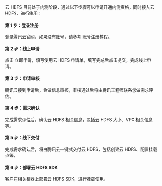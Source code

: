 云 HDFS 目前处于内测阶段，通过以下步骤可以申请开通内测资格，同时接入云 HDFS，进行使用：
#### 第 1 步：登录注册
登录腾讯云官网，如果没有账号，请参考 账号注册教程。

#### 第 2 步：线上申请
点击 立即申请，填写使用云 HDFS 申请单，填写完成后点击提交，完成线上申请。

#### 第 3 步：申请审核
腾讯云接到申请后，会做信息审核，审核通过后将由腾讯工程师联系您做需求评估。

#### 第 4 步：需求确认
完成需求评估后，确认云 HDFS 相关信息，包括云 HDFS 大小、VPC 相关信息等。

#### 第 5 步：线下交付
完成需求确认后，将由腾讯云一键式交付云 HDFS，包括创建云 HDFS、配置挂载点等。

#### 第 6 步：部署云 HDFS SDK
客户在相关机器上部署云 HDFS SDK，进行挂载使用。
